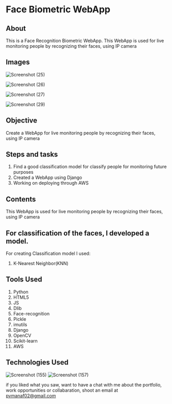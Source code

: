 # Face Biometric WebApp


## About

This is a Face Recognition Biometric WebApp. This WebApp is used for live monitoring people by recognizing their faces, using IP camera

## Images
![Screenshot (25)](https://user-images.githubusercontent.com/84491967/167348380-a39c5a61-6c52-4745-9e19-feaa225863b0.png)

![Screenshot (26)](https://user-images.githubusercontent.com/84491967/167348476-4e0b857c-033a-4087-a449-04cac732f703.png)

![Screenshot (27)](https://user-images.githubusercontent.com/84491967/167348580-88a715f5-6717-4413-a19c-1d8afb2feb22.png)

![Screenshot (29)](https://user-images.githubusercontent.com/84491967/167351256-f54d54b7-6b39-48b3-ab7d-7007b05e4cd7.png)


## Objective

Create a WebApp for  live monitoring people by recognizing their faces, using IP camera

## Steps and tasks

1. Find a good classification model for classify people for monitoring future purposes
2. Created a WebApp using Django
3. Working on deploying through AWS

## Contents

 This WebApp is used for live monitoring people by recognizing their faces, using IP camera

## For classification of the faces, I developed a model.

For creating Classification model I used:

1. K-Nearest Neighbor(KNN)

## Tools Used

1. Python
2. HTML5
3. JS
4. Dlib
5. Face-recognition
6. Pickle
7. imutils
8. Django
9. OpenCV
10. Scikit-learn
11. AWS

## Technologies Used

![Screenshot (155)](https://user-images.githubusercontent.com/84491967/139635128-5ac86cca-3de3-483e-9ba2-d0de52da5e49.png)
![Screenshot (157)](https://user-images.githubusercontent.com/84491967/140642806-d77b4a89-7c81-4fd7-83da-2c1f694212f6.png)

if you liked what you saw, want to have a chat with me about the portfolio, work opportunities or collabaration, shoot an email at pvmanaf02@gmail.com
